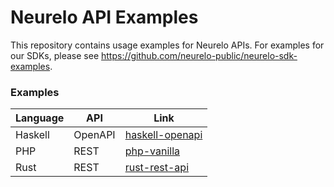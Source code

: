 # Neurelo API Examples

This repository contains usage examples for Neurelo APIs. For examples for our SDKs, please see https://github.com/neurelo-public/neurelo-sdk-examples.

### Examples

| Language | API     | Link                                |
| -------- | ------- | ----------------------------------- |
| Haskell  | OpenAPI | [haskell-openapi](/haskell-openapi) |
| PHP      | REST    | [php-vanilla](/php/vanilla)         |
| Rust     | REST    | [rust-rest-api](/rust-rest-api)     |
